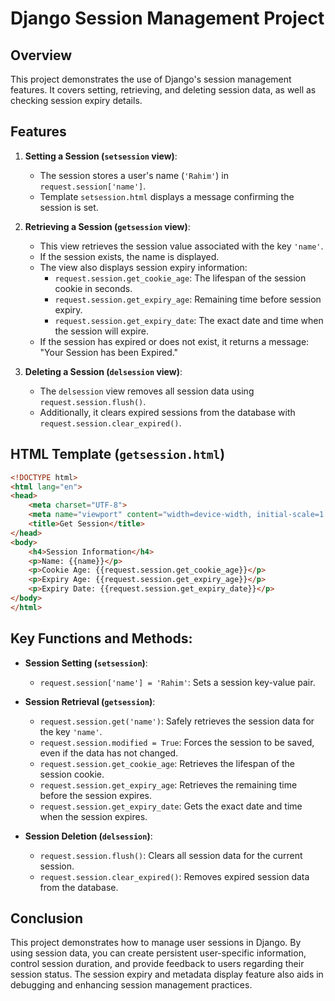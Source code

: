 # Django Session Management Project

## Overview

This project demonstrates the use of Django's session management features. It covers setting, retrieving, and deleting session data, as well as checking session expiry details.

## Features

1. **Setting a Session (`setsession` view)**:
   - The session stores a user's name (`'Rahim'`) in `request.session['name']`.
   - Template `setsession.html` displays a message confirming the session is set.

2. **Retrieving a Session (`getsession` view)**:
   - This view retrieves the session value associated with the key `'name'`.
   - If the session exists, the name is displayed.
   - The view also displays session expiry information:
     - `request.session.get_cookie_age`: The lifespan of the session cookie in seconds.
     - `request.session.get_expiry_age`: Remaining time before session expiry.
     - `request.session.get_expiry_date`: The exact date and time when the session will expire.
   - If the session has expired or does not exist, it returns a message: "Your Session has been Expired."

3. **Deleting a Session (`delsession` view)**:
   - The `delsession` view removes all session data using `request.session.flush()`.
   - Additionally, it clears expired sessions from the database with `request.session.clear_expired()`.

## HTML Template (`getsession.html`)

```html
<!DOCTYPE html>
<html lang="en">
<head>
    <meta charset="UTF-8">
    <meta name="viewport" content="width=device-width, initial-scale=1.0">
    <title>Get Session</title>
</head>
<body>
    <h4>Session Information</h4>
    <p>Name: {{name}}</p>
    <p>Cookie Age: {{request.session.get_cookie_age}}</p>
    <p>Expiry Age: {{request.session.get_expiry_age}}</p>
    <p>Expiry Date: {{request.session.get_expiry_date}}</p>
</body>
</html>
```

## Key Functions and Methods:

- **Session Setting (`setsession`)**:
   - `request.session['name'] = 'Rahim'`: Sets a session key-value pair.
   
- **Session Retrieval (`getsession`)**:
   - `request.session.get('name')`: Safely retrieves the session data for the key `'name'`.
   - `request.session.modified = True`: Forces the session to be saved, even if the data has not changed.
   - `request.session.get_cookie_age`: Retrieves the lifespan of the session cookie.
   - `request.session.get_expiry_age`: Retrieves the remaining time before the session expires.
   - `request.session.get_expiry_date`: Gets the exact date and time when the session expires.

- **Session Deletion (`delsession`)**:
   - `request.session.flush()`: Clears all session data for the current session.
   - `request.session.clear_expired()`: Removes expired session data from the database.

## Conclusion

This project demonstrates how to manage user sessions in Django. By using session data, you can create persistent user-specific information, control session duration, and provide feedback to users regarding their session status. The session expiry and metadata display feature also aids in debugging and enhancing session management practices.

